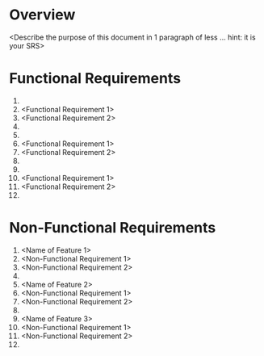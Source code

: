 # Overview
<Describe the purpose of this document in 1 paragraph of less … hint: it is
your SRS>
# Functional Requirements
 1. <Notification System>
   1. <Functional Requirement 1>
  1. <Functional Requirement 2>
  1. <And so on>
 1. <Agenda>
  1. <Functional Requirement 1>
  1. <Functional Requirement 2>
  1. <And so on>
 1. <Creating Tasks>
  1. <Functional Requirement 1>
  1. <Functional Requirement 2>
  1. <And so on>
 
# Non-Functional Requirements
 1. <Name of Feature 1>
  1. <Non-Functional Requirement 1>
  1. <Non-Functional Requirement 2>
  1. <And so on>
 1. <Name of Feature 2>
  1. <Non-Functional Requirement 1>
  1. <Non-Functional Requirement 2>
  1. <And so on>
 1. <Name of Feature 3>
  1. <Non-Functional Requirement 1>
  1. <Non-Functional Requirement 2>
  1. <And so on>
